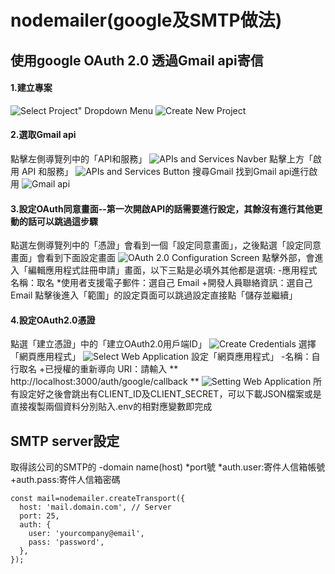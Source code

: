 # nodemailer(google及SMTP做法)

## 使用google OAuth 2.0 透過Gmail api寄信
#### 1.建立專案
  ![Select Project" Dropdown Menu](https://github.com/Jennifer53085/nodemailer/blob/main/1701914533295.jpg)
  ![Create New Project](https://github.com/Jennifer53085/nodemailer/blob/main/1701914555154.jpg)

#### 2.選取Gmail api
  點擊左側導覽列中的「API和服務」
  ![APIs and Services Navber](https://github.com/Jennifer53085/nodemailer/blob/main/1701914587716_0.jpg)
  點擊上方「啟用 API 和服務」
  ![APIs and Services Button](https://github.com/Jennifer53085/nodemailer/blob/main/addApi.jpg)
  搜尋Gmail 找到Gmail api進行啟用
  ![Gmail api](https://github.com/Jennifer53085/nodemailer/blob/main/gmail_api.jpg)

#### 3.設定OAuth同意畫面--第一次開啟API的話需要進行設定，其餘沒有進行其他更動的話可以跳過這步驟
  點選左側導覽列中的「憑證」會看到一個「設定同意畫面」，之後點選「設定同意畫面」會看到下面設定畫面
  ![OAuth 2.0 Configuration Screen](https://github.com/Jennifer53085/nodemailer/blob/main/agreement.png)
  點擊外部，會進入「編輯應用程式註冊申請」畫面，以下三點是必填外其他都是選填:
  -應用程式名稱：取名
  *使用者支援電子郵件：選自己 Email
  +開發人員聯絡資訊：選自己 Email
  點擊後進入「範圍」的設定頁面可以跳過設定直接點「儲存並繼續」

#### 4.設定OAuth2.0憑證
  點選「建立憑證」中的「建立OAuth2.0用戶端ID」
  ![Create Credentials](https://github.com/Jennifer53085/nodemailer/blob/main/1701914679132_0.jpg)
  選擇「網頁應用程式」
  ![Select Web Application](https://github.com/Jennifer53085/nodemailer/blob/main/1701914697465_0.jpg)
  設定「網頁應用程式」
  -名稱：自行取名
  +已授權的重新導向 URI：請輸入 ** http://localhost:3000/auth/google/callback **
  ![Setting Web Application](https://github.com/Jennifer53085/nodemailer/blob/main/202307211128.jpg)
  所有設定好之後會跳出有CLIENT_ID及CLIENT_SECRET，可以下載JSON檔案或是直接複製兩個資料分別貼入.env的相對應變數即完成

## SMTP server設定
取得該公司的SMTP的
-domain name(host)
*port號
*auth.user:寄件人信箱帳號
+auth.pass:寄件人信箱密碼
```
const mail=nodemailer.createTransport({
  host: 'mail.domain.com', // Server
  port: 25,
  auth: {
    user: 'yourcompany@email',
    pass: 'password',
  },
});
```
